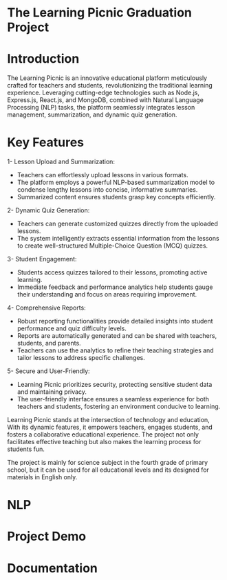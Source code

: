# The Learning Picnic Graduation Project
# Introduction
The Learning Picnic is an innovative educational platform meticulously crafted for teachers and students, revolutionizing the traditional learning experience. Leveraging cutting-edge technologies such as Node.js, Express.js, React.js, and MongoDB, combined with Natural Language Processing (NLP) tasks, the platform seamlessly integrates lesson management, summarization, and dynamic quiz generation.

# Key Features
1- Lesson Upload and Summarization:

- Teachers can effortlessly upload lessons in various formats.
- The platform employs a powerful NLP-based summarization model to condense lengthy lessons into concise, informative summaries.
- Summarized content ensures students grasp key concepts efficiently.


2- Dynamic Quiz Generation:

- Teachers can generate customized quizzes directly from the uploaded lessons.
- The system intelligently extracts essential information from the lessons to create well-structured Multiple-Choice Question (MCQ) quizzes.


3- Student Engagement:

- Students access quizzes tailored to their lessons, promoting active learning.
- Immediate feedback and performance analytics help students gauge their understanding and focus on areas requiring improvement.

4- Comprehensive Reports:

- Robust reporting functionalities provide detailed insights into student performance and quiz difficulty levels.
- Reports are automatically generated and can be shared with teachers, students, and parents.
- Teachers can use the analytics to refine their teaching strategies and tailor lessons to address specific challenges.


5- Secure and User-Friendly:

- Learning Picnic prioritizes security, protecting sensitive student data and maintaining privacy.
- The user-friendly interface ensures a seamless experience for both teachers and students, fostering an environment conducive to learning.

Learning Picnic stands at the intersection of technology and education, With its dynamic features, it empowers teachers, engages students, and fosters a collaborative educational experience. The project not only facilitates effective teaching but also makes the learning process for students fun.

The project is mainly for science subject in the fourth grade of primary school, but it can be used for all educational levels and its designed for materials in English only.

# NLP

# Project Demo

# Documentation
